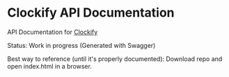# Clockify API Documentation

API Documentation for [Clockify](https://clockify.me)

Status: Work in progress (Generated with Swagger)

Best way to reference (until it's properly documented): Download repo and open index.html in a browser.